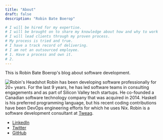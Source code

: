 ```yaml
---
title: "About"
draft: false
description: "Robin Bate Boerop"

# I will be hired for my expertise.
# I will be brought on to share my knowledge about how and why to work in certain ways.
# I will lead clients through my proven process.
# My process is tried and true.
# I have a track record of delivering.
# I am not an outsourced employee.
# 1. Have a process and own it.
# 2. 
---
```


This is Robin Bate Boerop's blog about software development.

![Robin's Headshot](/images/robinbb-headshot-square.jpg)
Robin has been developing software professionally for 20+ years. For the last 9
years, he has led software teams in consulting engagements and as part of
Silicon Valley tech startups. He co-founded a Canadian software technology
company that was acquired in 2014. Haskell is his preferred programming
language, but his recent coding contributions have been DevOps engineering
efforts for which he uses Nix. Robin is a software development consultant at
[Tweag](https://tweag.io/). 

- [LinkedIn](https://www.linkedin.com/in/robinbb/)
- [Twitter](https://twitter.com/robinbateboerop)
- [GitHub](https://github.com/robinbb)

